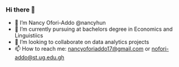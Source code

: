 ### Hi there 👋

- 👋 I’m Nancy Ofori-Addo @nancyhun
- 🌱 I’m currently pursuing at bachelors degree in Economics and Linguistiics 
- 👯 I’m looking to collaborate on data analytics projects
- 📫 How to reach me: nancyoforiaddo17@gmail.com or nofori-addo@st.ug.edu.gh
